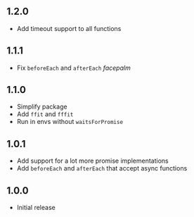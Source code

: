 ## 1.2.0

- Add timeout support to all functions

## 1.1.1

- Fix `beforeEach` and `afterEach` *facepalm*

## 1.1.0

- Simplify package
- Add `ffit` and `fffit`
- Run in envs without `waitsForPromise`

## 1.0.1

- Add support for a lot more promise implementations
- Add `beforeEach` and `afterEach` that accept async functions

## 1.0.0

- Initial release
